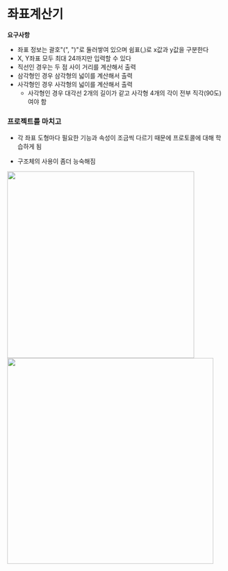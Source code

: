 # 좌표계산기

**요구사항**

- 좌표 정보는 괄호"(", ")"로 둘러쌓여 있으며 쉼표(,)로 x값과 y값을 구분한다
- X, Y좌표 모두 최대 24까지만 입력할 수 있다
- 직선인 경우는 두 점 사이 거리를 계산해서 출력
- 삼각형인 경우 삼각형의 넓이를 계산해서 출력
- 사각형인 경우 사각형의 넓이를 계산해서 출력
  - 사각형인 경우 대각선 2개의 길이가 같고 사각형 4개의 각이 전부 직각(90도)여야 함

### **프로젝트를 마치고**

- 각 좌표 도형마다 필요한 기능과 속성이 조금씩 다르기 때문에 프로토콜에 대해 학습하게 됨

- 구조체의 사용이 좀더 능숙해짐


<img width="430" src="https://user-images.githubusercontent.com/31604976/71470430-70c80a80-280f-11ea-9659-4555ce8c3821.png">

<img width="474" src="https://user-images.githubusercontent.com/31604976/71470473-93f2ba00-280f-11ea-9074-bddd9756a539.png">